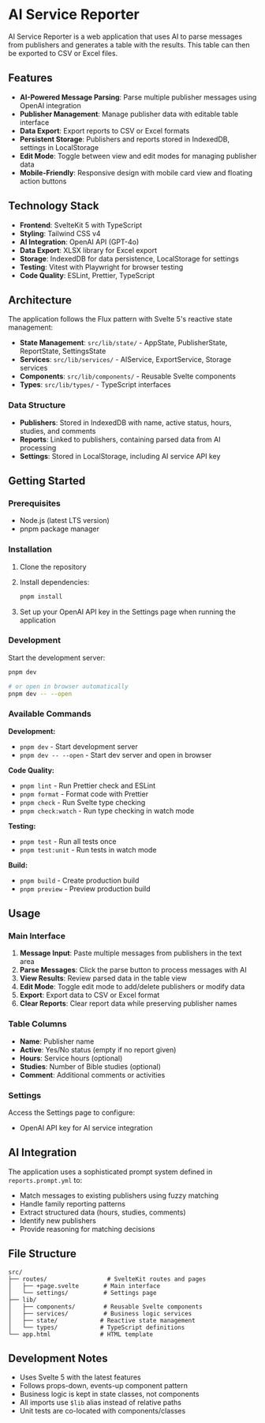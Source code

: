 # AI Service Reporter

AI Service Reporter is a web application that uses AI to parse messages from publishers and generates a table with the results. This table can then be exported to CSV or Excel files.

## Features

- **AI-Powered Message Parsing**: Parse multiple publisher messages using OpenAI integration
- **Publisher Management**: Manage publisher data with editable table interface
- **Data Export**: Export reports to CSV or Excel formats
- **Persistent Storage**: Publishers and reports stored in IndexedDB, settings in LocalStorage
- **Edit Mode**: Toggle between view and edit modes for managing publisher data
- **Mobile-Friendly**: Responsive design with mobile card view and floating action buttons

## Technology Stack

- **Frontend**: SvelteKit 5 with TypeScript
- **Styling**: Tailwind CSS v4
- **AI Integration**: OpenAI API (GPT-4o)
- **Data Export**: XLSX library for Excel export
- **Storage**: IndexedDB for data persistence, LocalStorage for settings
- **Testing**: Vitest with Playwright for browser testing
- **Code Quality**: ESLint, Prettier, TypeScript

## Architecture

The application follows the Flux pattern with Svelte 5's reactive state management:

- **State Management**: `src/lib/state/` - AppState, PublisherState, ReportState, SettingsState
- **Services**: `src/lib/services/` - AIService, ExportService, Storage services
- **Components**: `src/lib/components/` - Reusable Svelte components
- **Types**: `src/lib/types/` - TypeScript interfaces

### Data Structure

- **Publishers**: Stored in IndexedDB with name, active status, hours, studies, and comments
- **Reports**: Linked to publishers, containing parsed data from AI processing
- **Settings**: Stored in LocalStorage, including AI service API key

## Getting Started

### Prerequisites

- Node.js (latest LTS version)
- pnpm package manager

### Installation

1. Clone the repository
2. Install dependencies:
   ```sh
   pnpm install
   ```

3. Set up your OpenAI API key in the Settings page when running the application

### Development

Start the development server:

```sh
pnpm dev

# or open in browser automatically
pnpm dev -- --open
```

### Available Commands

**Development:**
- `pnpm dev` - Start development server
- `pnpm dev -- --open` - Start dev server and open in browser

**Code Quality:**
- `pnpm lint` - Run Prettier check and ESLint
- `pnpm format` - Format code with Prettier
- `pnpm check` - Run Svelte type checking
- `pnpm check:watch` - Run type checking in watch mode

**Testing:**
- `pnpm test` - Run all tests once
- `pnpm test:unit` - Run tests in watch mode

**Build:**
- `pnpm build` - Create production build
- `pnpm preview` - Preview production build

## Usage

### Main Interface

1. **Message Input**: Paste multiple messages from publishers in the text area
2. **Parse Messages**: Click the parse button to process messages with AI
3. **View Results**: Review parsed data in the table view
4. **Edit Mode**: Toggle edit mode to add/delete publishers or modify data
5. **Export**: Export data to CSV or Excel format
6. **Clear Reports**: Clear report data while preserving publisher names

### Table Columns

- **Name**: Publisher name
- **Active**: Yes/No status (empty if no report given)
- **Hours**: Service hours (optional)
- **Studies**: Number of Bible studies (optional)
- **Comment**: Additional comments or activities

### Settings

Access the Settings page to configure:
- OpenAI API key for AI service integration

## AI Integration

The application uses a sophisticated prompt system defined in `reports.prompt.yml` to:
- Match messages to existing publishers using fuzzy matching
- Handle family reporting patterns
- Extract structured data (hours, studies, comments)
- Identify new publishers
- Provide reasoning for matching decisions

## File Structure

```
src/
├── routes/                 # SvelteKit routes and pages
│   ├── +page.svelte       # Main interface
│   └── settings/          # Settings page
├── lib/
│   ├── components/        # Reusable Svelte components
│   ├── services/          # Business logic services
│   ├── state/            # Reactive state management
│   └── types/            # TypeScript definitions
└── app.html              # HTML template
```

## Development Notes

- Uses Svelte 5 with the latest features
- Follows props-down, events-up component pattern
- Business logic is kept in state classes, not components
- All imports use `$lib` alias instead of relative paths
- Unit tests are co-located with components/classes
